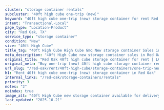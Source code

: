 ```yaml
---
cluster: "storage container rentals"
subcluster: "40ft high cube one-trip (new)"
keyword: "40ft high cube one-trip (new) storage container for rent Red Oak, TX"
intent: "Transactional-Local"
page_type: "Location-Product"
city: "Red Oak, TX"
service_type: "storage container"
condition: "New"
size: "40ft High Cube"
title_tag: "40ft High Cube High Cube Gmq New storage container Sales in Red Oak | LC Container"
meta_description: "40ft High Cube new storage container sales in Red Oak. High cube containers with extra height. Fast delivery, competitive pricing. Serving storage containers area. Quote ID: 6TN. Call (214) 524-4168 for your free quote today."
original_title: "Red Oak 40ft high cube storage container for rent | LC"
original_meta: "Buy one-trip (new) 40ft high cube storage container rent with local delivery in Red Oak, TX. LC Container — local Since 2003. Request a fast quote today."
url_slug: "/red-oak/rent/40ft-high-cube/storage-containers/one-trip-new"
h1: "Rent 40ft high cube one-trip (new) storage container in Red Oak"
internal_links: "/red-oak/storage-containers/rentals"
priority: 3
notes: "2"
noindex: true
image_alt: "40ft High Cube new storage container available for delivery in Red Oak"
last_updated: "2025-10-21"
---
```


<!-- TODO: Add unique city/inventory copy, images, and internal links here. -->
